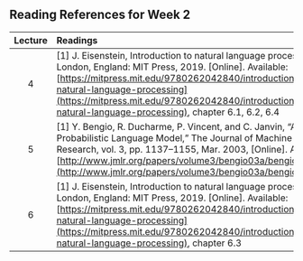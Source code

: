 
## Reading References for Week 2

| Lecture | Readings                   |
|:-------:|:---------------------------|
| 4       | [1] J. Eisenstein, Introduction to natural language processing. London, England: MIT Press, 2019. [Online]. Available: [https://mitpress.mit.edu/9780262042840/introduction-to-natural-language-processing](https://mitpress.mit.edu/9780262042840/introduction-to-natural-language-processing), chapter 6.1, 6.2, 6.4  |
| 5       | [1] Y. Bengio, R. Ducharme, P. Vincent, and C. Janvin, “A Neural Probabilistic Language Model,” The Journal of Machine Learning Research, vol. 3, pp. 1137–1155, Mar. 2003, [Online]. Available: [http://www.jmlr.org/papers/volume3/bengio03a/bengio03a.pdf](http://www.jmlr.org/papers/volume3/bengio03a/bengio03a.pdf) |
| 6       | [1] J. Eisenstein, Introduction to natural language processing. London, England: MIT Press, 2019. [Online]. Available: [https://mitpress.mit.edu/9780262042840/introduction-to-natural-language-processing](https://mitpress.mit.edu/9780262042840/introduction-to-natural-language-processing), chapter 6.3 |
